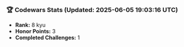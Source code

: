 ### 🏆 Codewars Stats (Updated: 2025-06-05 19:03:16 UTC)

- **Rank:** 8 kyu
- **Honor Points:** 3
- **Completed Challenges:** 1
